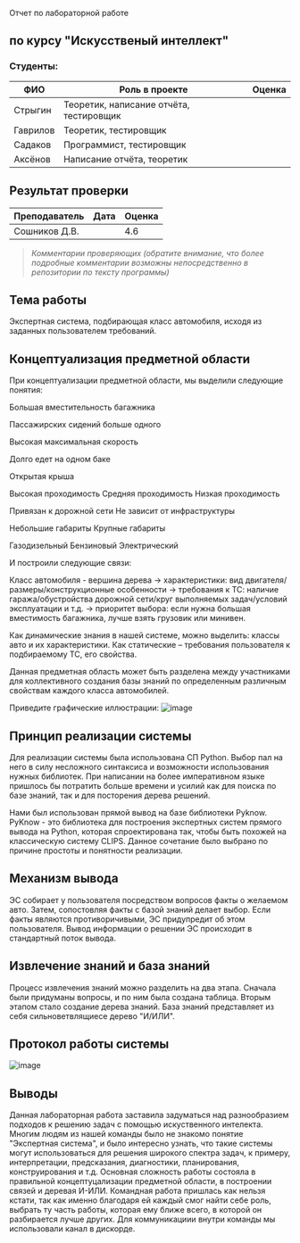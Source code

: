 Отчет по лабораторной работе
## по курсу "Искусственый интеллект"

### Студенты: 

| ФИО       | Роль в проекте                     | Оценка       |
|-----------|------------------------------------|--------------|
|Стрыгин    | Теоретик,   написание отчёта, тестировщик |          |
|Гаврилов   | Теоретик,  тестировщик |       |
|Садаков    |  Программист, тестировщик |      |
|Аксёнов    |  Написание отчёта, теоретик |          |

## Результат проверки

| Преподаватель     | Дата         |  Оценка       |
|-------------------|--------------|---------------|
| Сошников Д.В. |              |     4.6          |

> *Комментарии проверяющих (обратите внимание, что более подробные комментарии возможны непосредственно в репозитории по тексту программы)*

## Тема работы

Экспертная система, подбирающая класс автомобиля, исходя из заданных пользователем требований.

## Концептуализация предметной области

При концептуализации предметной области, мы выделили следующие понятия:

Большая вместительность багажника

Пассажирских сидений больше одного

Высокая максимальная скорость

Долго едет на одном баке

Открытая крыша

Высокая проходимость
Средняя проходимость
Низкая проходимость

Привязан к дорожной сети
Не зависит от инфраструктуры

Небольшие габариты
Крупные габариты

Газодизельный
Бензиновый
Электрический

И построили следующие связи:

Класс автомобиля - вершина дерева -> характеристики: вид двигателя/размеры/конструкционные особенности -> требования к ТС: наличие гаража/обустройства дорожной сети/круг выполняемых задач/условий эксплуатации и т.д. -> приоритет выбора: если нужна большая вместимость багажника, лучше взять грузовик или минивен.

Как динамические знания в нашей системе, можно выделить: классы авто и их характеристики. Как статические – требования пользователя к подбираемому ТС, его свойства.

Данная предметная область может быть разделена между участниками для коллективного создания базы знаний по определенным различным свойствам каждого класса автомобилей.

Приведите графические иллюстрации:
![image](https://user-images.githubusercontent.com/47854729/158647792-ad09d6a8-4192-47f1-88b6-23454e31dc08.png)

## Принцип реализации системы

Для реализации системы была использована СП Python. Выбор пал на него в силу несложного синтаксиса и возможности использования нужных библиотек.
При написании на более императивном языке пришлось бы потратить больше времени и усилий как для поиска по базе знаний, так и для посторения дерева решений.

Нами был использован прямой вывод на базе библиотеки Pyknow. PyKnow - это библиотека для построения экспертных систем прямого вывода на Python, которая спроектирована так, чтобы быть похожей на классическую систему CLIPS. Данное сочетание было выбрано по причине простоты и понятности реализации.

## Механизм вывода

ЭС собирает у пользователя посредством вопросов факты о желаемом авто. Затем, сопостовляя факты с базой знаний делает выбор. Если факты являются противоричивыми, ЭС придупредит об этом пользователя. Вывод информации о решении ЭС происходит в стандартный поток вывода.

## Извлечение знаний и база знаний

Процесс извлечения знаний можно разделить на два этапа. Сначала были придуманы вопросы, и по ним была создана таблица. Вторым этапом стало создание дерева знаний. База знаний представляет из себя сильноветвлящиесе дерево "И/ИЛИ".

## Протокол работы системы

![image](https://user-images.githubusercontent.com/70746361/159060923-2d26b7c6-d0bb-444e-83e3-f867e65b5a74.png)

## Выводы

Данная лабораторная работа заставила задуматься над разнообразием подходов к решению задач с помощью искуственного интелекта. Многим людям из нашей команды было не знакомо понятие "Экспертная система", и было интересно узнать, что такие системы могут использоваться для решения широкого спектра задач, к примеру, интерпретации, предсказания, диагностики, планирования, конструирования и т.д. Основная сложность работы состояла в правильной концептуцализации предметной области, в построении связей и деревая И-ИЛИ. Командная работа пришлась как нельзя кстати, так как именно благодаря ей каждый смог найти себе роль, выбрать ту часть работы, которая ему ближе всего, в которой он разбирается лучше других. Для коммуникациии внутри команды мы использовали канал в дискорде.
